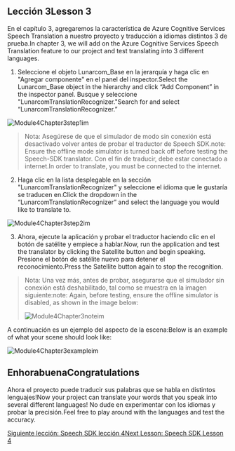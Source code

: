 ## <a name="lesson-3"></a><span data-ttu-id="67a0e-101">Lección 3</span><span class="sxs-lookup"><span data-stu-id="67a0e-101">Lesson 3</span></span>

<span data-ttu-id="67a0e-102">En el capítulo 3, agregaremos la característica de Azure Cognitive Services Speech Translation a nuestro proyecto y traducción a idiomas distintos 3 de prueba.</span><span class="sxs-lookup"><span data-stu-id="67a0e-102">In chapter 3, we will add on the Azure Cognitive Services Speech Translation feature to our project and test translating into 3 different languages.</span></span> 

1. <span data-ttu-id="67a0e-103">Seleccione el objeto Lunarcom_Base en la jerarquía y haga clic en "Agregar componente" en el panel del inspector.</span><span class="sxs-lookup"><span data-stu-id="67a0e-103">Select the Lunarcom_Base object in the hierarchy and click “Add Component” in the inspector panel.</span></span> <span data-ttu-id="67a0e-104">Busque y seleccione "LunarcomTranslationRecognizer."</span><span class="sxs-lookup"><span data-stu-id="67a0e-104">Search for and select “LunarcomTranslationRecognizer.”</span></span>

![Module4Chapter3step1im](images/module4chapter3step1im.PNG)

> <span data-ttu-id="67a0e-106">Nota: Asegúrese de que el simulador de modo sin conexión está desactivado volver antes de probar el traductor de Speech SDK.</span><span class="sxs-lookup"><span data-stu-id="67a0e-106">note: Ensure the offline mode simulator is turned back off before testing the Speech-SDK translator.</span></span> <span data-ttu-id="67a0e-107">Con el fin de traducir, debe estar conectado a internet.</span><span class="sxs-lookup"><span data-stu-id="67a0e-107">In order to translate, you must be connected to the internet.</span></span> 

2. <span data-ttu-id="67a0e-108">Haga clic en la lista desplegable en la sección "LunarcomTranslationRecognizer" y seleccione el idioma que le gustaría se traducen en.</span><span class="sxs-lookup"><span data-stu-id="67a0e-108">Click the dropdown in the “LunarcomTranslationRecognizer” and select the language you would like to translate to.</span></span>

![Module4Chapter3step2im](images/module4chapter3step2im.PNG)

3. <span data-ttu-id="67a0e-110">Ahora, ejecute la aplicación y probar el traductor haciendo clic en el botón de satélite y empiece a hablar.</span><span class="sxs-lookup"><span data-stu-id="67a0e-110">Now, run the application and test the translator by clicking the Satellite button and begin speaking.</span></span> <span data-ttu-id="67a0e-111">Presione el botón de satélite nuevo para detener el reconocimiento.</span><span class="sxs-lookup"><span data-stu-id="67a0e-111">Press the Satellite button again to stop the recognition.</span></span> 

> <span data-ttu-id="67a0e-112">Nota: Una vez más, antes de probar, asegurarse que el simulador sin conexión está deshabilitado, tal como se muestra en la imagen siguiente:</span><span class="sxs-lookup"><span data-stu-id="67a0e-112">note: Again, before testing, ensure the offline simulator is disabled, as shown in the image below:</span></span>
>
> ![Module4Chapter3noteim](images/module4chapter3noteim.PNG)

<span data-ttu-id="67a0e-114">A continuación es un ejemplo del aspecto de la escena:</span><span class="sxs-lookup"><span data-stu-id="67a0e-114">Below is an example of what your scene should look like:</span></span>

![Module4Chapter3exampleim](images/module4chapter3exampleim.PNG)

## <a name="congratulations"></a><span data-ttu-id="67a0e-116">Enhorabuena</span><span class="sxs-lookup"><span data-stu-id="67a0e-116">Congratulations</span></span>

<span data-ttu-id="67a0e-117">Ahora el proyecto puede traducir sus palabras que se habla en distintos lenguajes!</span><span class="sxs-lookup"><span data-stu-id="67a0e-117">Now  your project can translate your words that you speak into several different languages!</span></span> <span data-ttu-id="67a0e-118">No dude en experimentar con los idiomas y probar la precisión.</span><span class="sxs-lookup"><span data-stu-id="67a0e-118">Feel free to play around with the languages and test the accuracy.</span></span> 

[<span data-ttu-id="67a0e-119">Siguiente lección: Speech SDK lección 4</span><span class="sxs-lookup"><span data-stu-id="67a0e-119">Next Lesson: Speech SDK Lesson 4</span></span>](placeholderlink)

